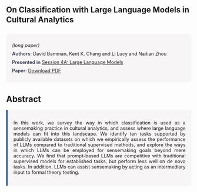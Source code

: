 
<style>    
    h2 {
        margin-top: 0;
        margin-bottom: 1.5rem;
        line-height: 1.3;
    }
    
    h3 {
        margin-top: 2rem;
        margin-bottom: 1rem;
        font-size: 1.4rem;
        font-weight:bold;
    }
    
    .metadata {
        background-color: rgba(96,24,67,0.03);
        padding: 1rem;
        font-size:0.8rem;
        border-radius: 6px;
        margin-bottom: 2rem;
    }
    
    .metadata p {
        margin: 0.5rem 0;
    }
    
    .abstract {
        text-align: justify;
        font-size:0.8rem;
        padding: 1rem;
        background-color: rgba(96,24,67,0.03);
        border-left: 4px solid #2c5282;
        border-radius: 0 6px 6px 0;
    }
    
    strong {
        color: #2d3748;
        font-weight: 600;
    }
</style>
<main role="main">
<h2>On Classification with Large Language Models in Cultural Analytics</h2>

<section class="metadata">
<p style='font-size:0.8rem'><i>(long paper)</i></p>
<p><strong>Authors:</strong> David Bamman, Kent K. Chang and Li Lucy and Naitian Zhou</p>
<p><strong>Presented in</strong> <a href="/programme/#session4A">Session 4A: Large Language Models</a></p>
<p><strong>Paper:</strong> <a href="https://ceur-ws.org/Vol-3834/paper119.pdf">Download PDF</a></p>
</section>

<section>
<h3>Abstract</h3>
<div class="abstract">
<p>In this work, we survey the way in which classification is used as a sensemaking practice in cultural analytics, and assess where large language models can fit into this landscape.  We identify ten tasks supported by publicly available datasets on which we empirically assess the performance of LLMs compared to traditional supervised methods, and explore the ways in which LLMs can be employed for sensemaking goals beyond mere accuracy. We find that prompt-based LLMs are competitive with traditional supervised models for established tasks, but perform less well on  de novo  tasks. In addition, LLMs can assist sensemaking by acting as an intermediary input to formal theory testing.</p>
</div>
</section>
</main>